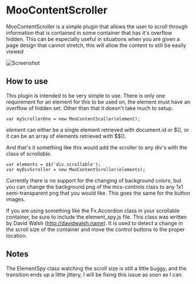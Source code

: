 MooContentScroller
===========

MooContentScroller is a simple plugin that allows the user to scroll through information that is contained in some container that has it's overflow hidden. This can be especially useful in situations when you are given a page design that cannot stretch, this will allow the content to still be easily viewed

![Screenshot](http://trobrock.github.com/MooContentScroller/screenshot.png)

How to use
----------

This plugin is intended to be very simple to use. There is only one requirement for an element for this to be used on, the element must have an overflow of hidden set. Other than that it doesn't take much to setup.

	var myScrollerOne = new MooContentScoller(element);

*element* can either be a single element retrieved with document.id or $(), or it can be an array of elements retrieved with $$().

And that's it something like this would add the scroller to any div's with the class of *scrollable*.

	var elements = $$('div.scrollable');
	var myDivScroller = new MooContentScroller(elements);

Currently there is no support for the changing of background colors, but you can change the background png of the mcs-controls class to any 1x1 semi-transparent png that you would like.  This goes the same for the button images.

If you are using something like the Fx.Accordion class in your scrollable container, be sure to include the element_spy.js file.  This class was written by David Walsh (http://davidwalsh.name).  It is used to detect a change in the scroll size of the container and move the control buttons to the proper location.

Notes
-----------------

The ElementSpy class watching the scroll size is still a little buggy, and the transition ends up a little jittery, I will be fixing this issue as soon as I can.